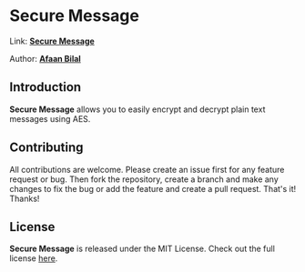 Secure Message
==============

Link: **[Secure Message](https://afaan.dev/secure-message)**

Author: **[Afaan Bilal](https://afaan.dev)**

## Introduction
**Secure Message** allows you to easily encrypt and decrypt plain text messages using AES.

## Contributing
All contributions are welcome. Please create an issue first for any feature request
or bug. Then fork the repository, create a branch and make any changes to fix the bug
or add the feature and create a pull request. That's it!
Thanks!

## License
**Secure Message** is released under the MIT License.
Check out the full license [here](LICENSE).